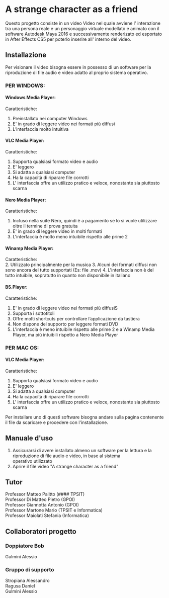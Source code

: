 # A strange character as a friend
Questo progetto consiste in un video Video nel quale avviene l' interazione tra una persona reale e un personaggio virtuale modellato e animato con il software Autodesk Maya 2016 e successivamente renderizato ed esportato in After Effects CS5 per poterlo inserire all' interno del video.


## Installazione
Per visionare il video bisogna essere in possesso di un software per la riproduzione di file audio e video adatto al proprio sistema operativo.


### PER WINDOWS:

#### Windows Media Player:
Caratteristiche:
  1. Preinstallato nei computer Windows
  3. E' in grado di leggere video nei formati più diffusi
  2. L’interfaccia molto intuitiva 

#### VLC Media Player:
Caratteristiche:
  1. Supporta qualsiasi formato video e audio
  2. E' leggero
  3. Si adatta a qualsiasi computer
  4. Ha la capacità di riparare file corrotti
  5. L' interfaccia offre un utilizzo pratico e veloce, nonostante sia piuttosto scarna

#### Nero Media Player:
Caratteristiche:
  1. Incluso nella suite Nero, quindi è a pagamento se lo si vuole utilizzare oltre il termine di prova gratuita
  2. E' in grado di leggere video in molti formati
  3. L'interfaccia è molto meno intuibile rispetto alle prime 2

#### Winamp Media Player:
Caratteristiche:  
  2. Utilizzato principalmente per la musica
  3. Alcuni dei formati diffusi non sono ancora del tutto supportati (Es: file .mov)
  4. L'interfaccia non è del tutto intuibile, sopratutto in quanto non disponibile in italiano

#### BS.Player:
Caratteristiche:
  1. E' in grado di leggere video nei formati più diffusiS
  2. Supporta i sottotitoli
  3. Offre molti shortcuts per controllare l’applicazione da tastiera
  4. Non dispone del supporto per leggere formati DVD
  5. L'interfaccia è meno intuibile rispetto alle prime 2 e a Winamp Media Player, ma più intuibili rispetto a Nero Media Player


### PER MAC OS:

#### VLC Media Player:
Caratteristiche:
  1. Supporta qualsiasi formato video e audio
  2. E' leggero
  3. Si adatta a qualsiasi computer
  4. Ha la capacità di riparare file corrotti
  5. L' interfaccia offre un utilizzo pratico e veloce, nonostante sia piuttosto scarna

Per installare uno di questi software bisogna andare sulla pagina contenente il file da scaricare e procedere con l'installazione.

## Manuale d'uso
1. Assicurarsi di avere installato almeno un software per la lettura e la riproduzione di file audio e video, in base al sistema     
   operativo utilizzato
2. Aprire il file video "A strange character as a friend"

## Tutor
Professor Matteo Palitto (#### TPSIT)       
Professor Di Matteo Pietro (GPOI)           
Professor Giannotta Antonio (GPOI)          
Professor Martone Mario (TPSIT e Informatica)         
Professor Maiolati Stefania (Informatica)          


## Collaboratori progetto
### Doppiatore Bob
Gulmini Alessio<br>

### Gruppo di supporto
Stropiana Alessandro<br>
Ragusa Daniel<br>
Gulmini Alessio<br>
